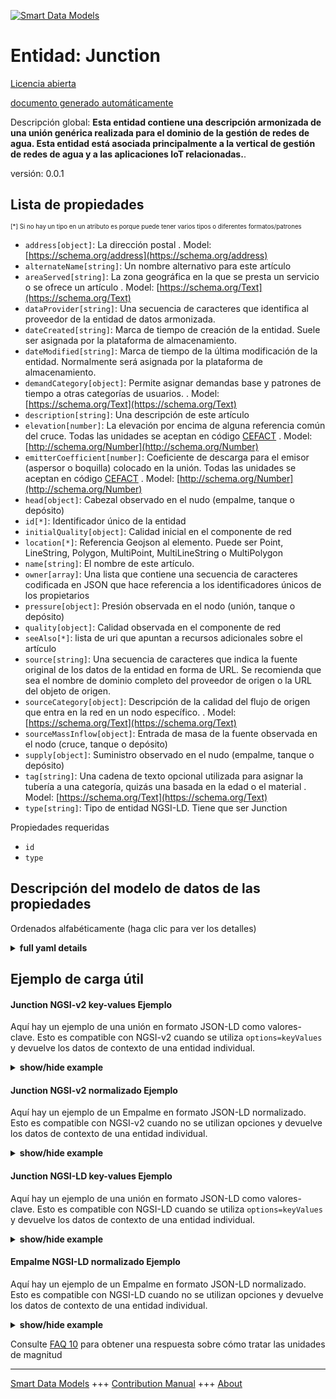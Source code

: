 <!-- 10-Header -->  
[![Smart Data Models](https://smartdatamodels.org/wp-content/uploads/2022/01/SmartDataModels_logo.png "Logo")](https://smartdatamodels.org)  
Entidad: Junction  
=================<!-- /10-Header -->  
<!-- 15-License -->  
[Licencia abierta](https://github.com/smart-data-models//dataModel.WaterDistributionManagementEPANET/blob/master/Junction/LICENSE.md)  
[documento generado automáticamente](https://docs.google.com/presentation/d/e/2PACX-1vTs-Ng5dIAwkg91oTTUdt8ua7woBXhPnwavZ0FxgR8BsAI_Ek3C5q97Nd94HS8KhP-r_quD4H0fgyt3/pub?start=false&loop=false&delayms=3000#slide=id.gb715ace035_0_60)  
<!-- /15-License -->  
<!-- 20-Description -->  
Descripción global: **Esta entidad contiene una descripción armonizada de una unión genérica realizada para el dominio de la gestión de redes de agua. Esta entidad está asociada principalmente a la vertical de gestión de redes de agua y a las aplicaciones IoT relacionadas.**.  
versión: 0.0.1  
<!-- /20-Description -->  
<!-- 30-PropertiesList -->  

## Lista de propiedades  

<sup><sub>[*] Si no hay un tipo en un atributo es porque puede tener varios tipos o diferentes formatos/patrones</sub></sup>  
- `address[object]`: La dirección postal  . Model: [https://schema.org/address](https://schema.org/address)- `alternateName[string]`: Un nombre alternativo para este artículo  - `areaServed[string]`: La zona geográfica en la que se presta un servicio o se ofrece un artículo  . Model: [https://schema.org/Text](https://schema.org/Text)- `dataProvider[string]`: Una secuencia de caracteres que identifica al proveedor de la entidad de datos armonizada.  - `dateCreated[string]`: Marca de tiempo de creación de la entidad. Suele ser asignada por la plataforma de almacenamiento.  - `dateModified[string]`: Marca de tiempo de la última modificación de la entidad. Normalmente será asignada por la plataforma de almacenamiento.  - `demandCategory[object]`: Permite asignar demandas base y patrones de tiempo a otras categorías de usuarios.  . Model: [https://schema.org/Text](https://schema.org/Text)- `description[string]`: Una descripción de este artículo  - `elevation[number]`: La elevación por encima de alguna referencia común del cruce. Todas las unidades se aceptan en código [CEFACT](https://www.unece.org/cefact.html)  . Model: [http://schema.org/Number](http://schema.org/Number)- `emitterCoefficient[number]`: Coeficiente de descarga para el emisor (aspersor o boquilla) colocado en la unión. Todas las unidades se aceptan en código [CEFACT](https://www.unece.org/cefact.html)  . Model: [http://schema.org/Number](http://schema.org/Number)- `head[object]`: Cabezal observado en el nudo (empalme, tanque o depósito)  - `id[*]`: Identificador único de la entidad  - `initialQuality[object]`: Calidad inicial en el componente de red  - `location[*]`: Referencia Geojson al elemento. Puede ser Point, LineString, Polygon, MultiPoint, MultiLineString o MultiPolygon  - `name[string]`: El nombre de este artículo.  - `owner[array]`: Una lista que contiene una secuencia de caracteres codificada en JSON que hace referencia a los identificadores únicos de los propietarios  - `pressure[object]`: Presión observada en el nodo (unión, tanque o depósito)  - `quality[object]`: Calidad observada en el componente de red  - `seeAlso[*]`: lista de uri que apuntan a recursos adicionales sobre el artículo  - `source[string]`: Una secuencia de caracteres que indica la fuente original de los datos de la entidad en forma de URL. Se recomienda que sea el nombre de dominio completo del proveedor de origen o la URL del objeto de origen.  - `sourceCategory[object]`: Descripción de la calidad del flujo de origen que entra en la red en un nodo específico.  . Model: [https://schema.org/Text](https://schema.org/Text)- `sourceMassInflow[object]`: Entrada de masa de la fuente observada en el nodo (cruce, tanque o depósito)  - `supply[object]`: Suministro observado en el nudo (empalme, tanque o depósito)  - `tag[string]`: Una cadena de texto opcional utilizada para asignar la tubería a una categoría, quizás una basada en la edad o el material  . Model: [https://schema.org/Text](https://schema.org/Text)- `type[string]`: Tipo de entidad NGSI-LD. Tiene que ser Junction  <!-- /30-PropertiesList -->  
<!-- 35-RequiredProperties -->  
Propiedades requeridas  
- `id`  - `type`  <!-- /35-RequiredProperties -->  
<!-- 40-RequiredProperties -->  
<!-- /40-RequiredProperties -->  
<!-- 50-DataModelHeader -->  
## Descripción del modelo de datos de las propiedades  
Ordenados alfabéticamente (haga clic para ver los detalles)  
<!-- /50-DataModelHeader -->  
<!-- 60-ModelYaml -->  
<details><summary><strong>full yaml details</strong></summary>    
```yaml  
Junction:    
  description: 'This entity contains a harmonised description of a generic junction made for the Water Network Management domain. This entity is primarily associated with the water network management vertical and related IoT applications.'    
  properties:    
    address:    
      description: 'The mailing address'    
      properties:    
        addressCountry:    
          description: 'Property. The country. For example, Spain. Model:''https://schema.org/addressCountry'''    
          type: string    
        addressLocality:    
          description: 'Property. The locality in which the street address is, and which is in the region. Model:''https://schema.org/addressLocality'''    
          type: string    
        addressRegion:    
          description: 'Property. The region in which the locality is, and which is in the country. Model:''https://schema.org/addressRegion'''    
          type: string    
        postOfficeBoxNumber:    
          description: 'Property. The post office box number for PO box addresses. For example, 03578. Model:''https://schema.org/postOfficeBoxNumber'''    
          type: string    
        postalCode:    
          description: 'Property. The postal code. For example, 24004. Model:''https://schema.org/https://schema.org/postalCode'''    
          type: string    
        streetAddress:    
          description: 'Property. The street address. Model:''https://schema.org/streetAddress'''    
          type: string    
      type: object    
      x-ngsi:    
        model: https://schema.org/address    
        type: Property    
    alternateName:    
      description: 'An alternative name for this item'    
      type: string    
      x-ngsi:    
        type: Property    
    areaServed:    
      description: 'The geographic area where a service or offered item is provided'    
      type: string    
      x-ngsi:    
        model: https://schema.org/Text    
        type: Property    
    dataProvider:    
      description: 'A sequence of characters identifying the provider of the harmonised data entity.'    
      type: string    
      x-ngsi:    
        type: Property    
    dateCreated:    
      description: 'Entity creation timestamp. This will usually be allocated by the storage platform.'    
      format: date-time    
      type: string    
      x-ngsi:    
        type: Property    
    dateModified:    
      description: 'Timestamp of the last modification of the entity. This will usually be allocated by the storage platform.'    
      format: date-time    
      type: string    
      x-ngsi:    
        type: Property    
    demandCategory:    
      description: 'Allows base demands and time patterns to be assigned to other categories of users.'    
      properties:    
        baseDemand:    
          description: 'Property. Model:''https://schema.org/Text. Baseline or average demand for the category. A sub-property of the Property ''demandCategory''.'    
          type: string    
        demandPattern:    
          anyOf:    
            - description: 'Property. Identifier format of any NGSI entity'    
              maxLength: 256    
              minLength: 1    
              pattern: ^[\w\-\.\{\}\$\+\*\[\]`|~^@!,:\\]+$    
              type: string    
            - description: 'Property. Identifier format of any NGSI entity'    
              format: uri    
              type: string    
          description: 'Relationship. A relationship to the pattern of the ''demandCategory'' property.'    
        value:    
          type: number    
      type: object    
      x-ngsi:    
        model: https://schema.org/Text    
        type: Property    
    description:    
      description: 'A description of this item'    
      type: string    
      x-ngsi:    
        type: Property    
    elevation:    
      description: 'The elevation above some common reference of the junction. All units are accepted in [CEFACT](https://www.unece.org/cefact.html) code'    
      type: number    
      x-ngsi:    
        model: http://schema.org/Number    
        type: Property    
        units: Metre    
    emitterCoefficient:    
      description: 'Discharge coefficient for emitter (sprinkler or nozzle) placed at junction. All units are accepted in [CEFACT](https://www.unece.org/cefact.html) code'    
      type: number    
      x-ngsi:    
        model: http://schema.org/Number    
        type: Property    
        units: 'square metre per second'    
    head:    
      description: 'Observed head at the node (junction, tank or reservoir)'    
      properties:    
        observedBy:    
          anyOf:    
            - description: 'Property. Identifier format of any NGSI entity'    
              maxLength: 256    
              minLength: 1    
              pattern: ^[\w\-\.\{\}\$\+\*\[\]`|~^@!,:\\]+$    
              type: string    
            - description: 'Property. Identifier format of any NGSI entity'    
              format: uri    
              type: string    
        value:    
          type: number    
      type: object    
      x-ngsi:    
        type: Property    
    id:    
      anyOf: &junction_-_properties_-_owner_-_items_-_anyof    
        - description: 'Property. Identifier format of any NGSI entity'    
          maxLength: 256    
          minLength: 1    
          pattern: ^[\w\-\.\{\}\$\+\*\[\]`|~^@!,:\\]+$    
          type: string    
        - description: 'Property. Identifier format of any NGSI entity'    
          format: uri    
          type: string    
      description: 'Unique identifier of the entity'    
      x-ngsi:    
        type: Property    
    initialQuality:    
      description: 'Initial quality in the network component'    
      properties:    
        observedBy:    
          anyOf:    
            - description: 'Property. Identifier format of any NGSI entity'    
              maxLength: 256    
              minLength: 1    
              pattern: ^[\w\-\.\{\}\$\+\*\[\]`|~^@!,:\\]+$    
              type: string    
            - description: 'Property. Identifier format of any NGSI entity'    
              format: uri    
              type: string    
        value:    
          type: number    
      type: object    
      x-ngsi:    
        type: Property    
    location:    
      description: 'Geojson reference to the item. It can be Point, LineString, Polygon, MultiPoint, MultiLineString or MultiPolygon'    
      oneOf:    
        - description: 'Geoproperty. Geojson reference to the item. Point'    
          properties:    
            bbox:    
              items:    
                type: number    
              minItems: 4    
              type: array    
            coordinates:    
              items:    
                type: number    
              minItems: 2    
              type: array    
            type:    
              enum:    
                - Point    
              type: string    
          required:    
            - type    
            - coordinates    
          title: 'GeoJSON Point'    
          type: object    
        - description: 'Geoproperty. Geojson reference to the item. LineString'    
          properties:    
            bbox:    
              items:    
                type: number    
              minItems: 4    
              type: array    
            coordinates:    
              items:    
                items:    
                  type: number    
                minItems: 2    
                type: array    
              minItems: 2    
              type: array    
            type:    
              enum:    
                - LineString    
              type: string    
          required:    
            - type    
            - coordinates    
          title: 'GeoJSON LineString'    
          type: object    
        - description: 'Geoproperty. Geojson reference to the item. Polygon'    
          properties:    
            bbox:    
              items:    
                type: number    
              minItems: 4    
              type: array    
            coordinates:    
              items:    
                items:    
                  items:    
                    type: number    
                  minItems: 2    
                  type: array    
                minItems: 4    
                type: array    
              type: array    
            type:    
              enum:    
                - Polygon    
              type: string    
          required:    
            - type    
            - coordinates    
          title: 'GeoJSON Polygon'    
          type: object    
        - description: 'Geoproperty. Geojson reference to the item. MultiPoint'    
          properties:    
            bbox:    
              items:    
                type: number    
              minItems: 4    
              type: array    
            coordinates:    
              items:    
                items:    
                  type: number    
                minItems: 2    
                type: array    
              type: array    
            type:    
              enum:    
                - MultiPoint    
              type: string    
          required:    
            - type    
            - coordinates    
          title: 'GeoJSON MultiPoint'    
          type: object    
        - description: 'Geoproperty. Geojson reference to the item. MultiLineString'    
          properties:    
            bbox:    
              items:    
                type: number    
              minItems: 4    
              type: array    
            coordinates:    
              items:    
                items:    
                  items:    
                    type: number    
                  minItems: 2    
                  type: array    
                minItems: 2    
                type: array    
              type: array    
            type:    
              enum:    
                - MultiLineString    
              type: string    
          required:    
            - type    
            - coordinates    
          title: 'GeoJSON MultiLineString'    
          type: object    
        - description: 'Geoproperty. Geojson reference to the item. MultiLineString'    
          properties:    
            bbox:    
              items:    
                type: number    
              minItems: 4    
              type: array    
            coordinates:    
              items:    
                items:    
                  items:    
                    items:    
                      type: number    
                    minItems: 2    
                    type: array    
                  minItems: 4    
                  type: array    
                type: array    
              type: array    
            type:    
              enum:    
                - MultiPolygon    
              type: string    
          required:    
            - type    
            - coordinates    
          title: 'GeoJSON MultiPolygon'    
          type: object    
      x-ngsi:    
        type: Geoproperty    
    name:    
      description: 'The name of this item.'    
      type: string    
      x-ngsi:    
        type: Property    
    owner:    
      description: 'A List containing a JSON encoded sequence of characters referencing the unique Ids of the owner(s)'    
      items:    
        anyOf: *junction_-_properties_-_owner_-_items_-_anyof    
        description: 'Property. Unique identifier of the entity'    
      type: array    
      x-ngsi:    
        type: Property    
    pressure:    
      description: 'Observed pressure at the node (junction, tank or reservoir)'    
      properties:    
        observedBy:    
          anyOf:    
            - description: 'Property. Identifier format of any NGSI entity'    
              maxLength: 256    
              minLength: 1    
              pattern: ^[\w\-\.\{\}\$\+\*\[\]`|~^@!,:\\]+$    
              type: string    
            - description: 'Property. Identifier format of any NGSI entity'    
              format: uri    
              type: string    
        value:    
          type: number    
      type: object    
      x-ngsi:    
        type: Property    
    quality:    
      description: 'Observed quality in the network component'    
      properties:    
        observedBy:    
          anyOf:    
            - description: 'Property. Identifier format of any NGSI entity'    
              maxLength: 256    
              minLength: 1    
              pattern: ^[\w\-\.\{\}\$\+\*\[\]`|~^@!,:\\]+$    
              type: string    
            - description: 'Property. Identifier format of any NGSI entity'    
              format: uri    
              type: string    
        value:    
          type: number    
      type: object    
      x-ngsi:    
        type: Property    
    seeAlso:    
      description: 'list of uri pointing to additional resources about the item'    
      oneOf:    
        - items:    
            format: uri    
            type: string    
          minItems: 1    
          type: array    
        - format: uri    
          type: string    
      x-ngsi:    
        type: Property    
    source:    
      description: 'A sequence of characters giving the original source of the entity data as a URL. Recommended to be the fully qualified domain name of the source provider, or the URL to the source object.'    
      type: string    
      x-ngsi:    
        type: Property    
    sourceCategory:    
      description: 'Description of the quality of source flow entering the network at a specific node.'    
      properties:    
        sourcePattern:    
          anyOf:    
            - description: 'Property. Identifier format of any NGSI entity'    
              maxLength: 256    
              minLength: 1    
              pattern: ^[\w\-\.\{\}\$\+\*\[\]`|~^@!,:\\]+$    
              type: string    
            - description: 'Property. Identifier format of any NGSI entity'    
              format: uri    
              type: string    
          description: 'Relationship. A relationship to the pattern pf the sourceCategory property'    
        sourceQuality:    
          description: 'Property. Model:''https://schema.org/Number''. Units: ''mg/L''. Baseline or average concentration (or mass flow rate) of source. A sub-property of the Property ''sourceCategory''. All units are accepted in [CEFACT](https://www.unece.org/cefact.html) code.'    
          type: number    
        sourceType:    
          description: 'Property. Model:''https://schema.org/Text''. A sub-property of the Property ''sourceCategory'''    
          enum:    
            - CONCEN    
            - MASS    
            - FLOWPACED    
            - SETPOINT    
          type: string    
      type: object    
      x-ngsi:    
        model: https://schema.org/Text    
        type: Property    
    sourceMassInflow:    
      description: 'Observed source mass inflow at the node (junction, tank or reservoir)'    
      properties:    
        observedBy:    
          anyOf:    
            - description: 'Property. Identifier format of any NGSI entity'    
              maxLength: 256    
              minLength: 1    
              pattern: ^[\w\-\.\{\}\$\+\*\[\]`|~^@!,:\\]+$    
              type: string    
            - description: 'Property. Identifier format of any NGSI entity'    
              format: uri    
              type: string    
        value:    
          type: number    
      type: object    
      x-ngsi:    
        type: Property    
    supply:    
      description: 'Observed supply at the node (junction, tank or reservoir)'    
      properties:    
        observedBy:    
          anyOf:    
            - description: 'Property. Identifier format of any NGSI entity'    
              maxLength: 256    
              minLength: 1    
              pattern: ^[\w\-\.\{\}\$\+\*\[\]`|~^@!,:\\]+$    
              type: string    
            - description: 'Property. Identifier format of any NGSI entity'    
              format: uri    
              type: string    
        value:    
          type: number    
      type: object    
      x-ngsi:    
        type: Property    
    tag:    
      description: 'An optional text string used to assign the pipe to a category, perhaps one based on age or material'    
      type: string    
      x-ngsi:    
        model: https://schema.org/Text    
        type: Property    
    type:    
      description: 'NGSI-LD Entity Type. It has to be Junction'    
      enum:    
        - Junction    
      type: string    
      x-ngsi:    
        type: Property    
  required:    
    - id    
    - type    
  type: object    
  x-derived-from: ""    
  x-disclaimer: 'Redistribution and use in source and binary forms, with or without modification, are permitted  provided that the license conditions are met. Copyleft (c) 2021 Contributors to Smart Data Models Program'    
  x-license-url: https://github.com/smart-data-models/dataModel.WaterDistributionManagementEPANET/blob/master/Junction/LICENSE.md    
  x-model-schema: https://smart-data-models.github.io/dataModel.WaterDistributionManagementEPANET/Junction/schema.json    
  x-model-tags: FIWARE4WATER    
  x-version: 0.0.1    
```  
</details>    
<!-- /60-ModelYaml -->  
<!-- 70-MiddleNotes -->  
<!-- /70-MiddleNotes -->  
<!-- 80-Examples -->  
## Ejemplo de carga útil  
#### Junction NGSI-v2 key-values Ejemplo  
Aquí hay un ejemplo de una unión en formato JSON-LD como valores-clave. Esto es compatible con NGSI-v2 cuando se utiliza `options=keyValues` y devuelve los datos de contexto de una entidad individual.  
<details><summary><strong>show/hide example</strong></summary>    
```json  
{  
  "id": "63fe7d79-0d4c-4da9-b7d0-3340efa0656a",  
  "type": "Junction",  
  "location": {  
    "type": "Point",  
    "coordinates": [  
      24.30623,  
      60.07966  
    ]  
  },  
  "elevation": 105.8,  
  "demandCategory": {  
    "value": 1.763868462,  
    "baseDemand": "agriculture demand",  
    "demandPattern": "fbcb5fc8-8ca3-4533-a2eb-34bc89262190"  
  },  
  "sourceCategory": {  
    "value": "CategoryX",  
    "sourceType": "MASS",  
    "sourceQuality": 1.2,  
    "sourcePattern": "fbcb5fc8-8ca3-4533-a2eb-34bc89262190"  
  },  
  "tag": "DMA1",  
  "description": "This entity contains a harmonised description of a Junction",  
  "initialQuality": {  
    "value": 0.5  
  },  
  "emitterCoefficient": 0.526  
}  
```  
</details>  
#### Junction NGSI-v2 normalizado Ejemplo  
Aquí hay un ejemplo de un Empalme en formato JSON-LD normalizado. Esto es compatible con NGSI-v2 cuando no se utilizan opciones y devuelve los datos de contexto de una entidad individual.  
<details><summary><strong>show/hide example</strong></summary>    
```json  
{  
  "id": "63fe7d79-0d4c-4da9-b7d0-3340efa0656a",  
  "type": "Junction",  
  "location": {  
    "type": "geo:json",  
    "value": {  
      "type": "Point",  
      "coordinates": [  
        24.30623,  
        60.07966  
      ]  
    }  
  },  
  "elevation": {  
    "type": "number",  
    "value": 105.8  
  },  
  "demandCategory": {  
    "type": "object",  
    "value": {  
      "baseDemand": "agriculture demand",  
      "value": "1.763868462",  
      "demandPattern": "fbcb5fc8-8ca3-4533-a2eb-34bc89262190"  
    }  
  },  
  "sourceCategory": {  
    "type": "object",  
    "value": {  
      "value": "CategoryX",  
      "sourceType": "MASS",  
      "sourceQuality": 1.2,  
      "sourcePattern": "fbcb5fc8-8ca3-4533-a2eb-34bc89262190"  
    }  
  },  
  "tag": {  
    "type": "text",  
    "value": "DMA1"  
  },  
  "description": {  
    "type": "text",  
    "value": "This entity contains a harmonised description of a Junction"  
  },  
  "initialQuality": {  
    "type": "number",  
    "value": 0.5  
  },  
  "emitterCoefficient": {  
    "type": "number",  
    "value": 0.526  
  },  
  "pressure": {  
    "type": "object",  
    "value": {  
      "value": 20,  
      "observedBy": "device-9845A"  
    }  
  },  
  "supply": {  
    "type": "object",  
    "value": {  
      "value": 150,  
      "observedBy": "device-9845A"  
    }  
  },  
  "head": {  
    "type": "object",  
    "value": {  
      "value": 20,  
      "observedBy": "device-9845A"  
    }  
  },  
  "quality": {  
    "type": "object",  
    "value": {  
      "value": 0.5,  
      "observedBy": "device-9845A"  
    }  
  },  
  "sourceMassInflow": {  
    "type": "object",  
    "value": {  
      "value": 100,  
      "observedBy": "device-9845A"  
    }  
  }  
}  
```  
</details>  
#### Junction NGSI-LD key-values Ejemplo  
Aquí hay un ejemplo de una unión en formato JSON-LD como valores-clave. Esto es compatible con NGSI-LD cuando se utiliza `options=keyValues` y devuelve los datos de contexto de una entidad individual.  
<details><summary><strong>show/hide example</strong></summary>    
```json  
{  
    "id": "urn:ngsi-ld:Junction:63fe7d79-0d4c-4da9-b7d0-3340efa0656a",  
    "type": "Junction",  
    "createdAt": "2020-02-20T15:42:00Z",  
    "demandCategory": "agriculture demand",  
    "description": "This entity contains a harmonised description of a Junction",  
    "elevation": 105.8,  
    "emitterCoefficient": 0.526,  
    "initialQuality": 0.5,  
    "location": {  
        "coordinates": [  
            24.30623,  
            60.07966  
        ],  
        "type": "Point"  
    },  
    "modifiedAt": "2020-02-20T15:45:00Z",  
    "sourceCategory": "CategoryX",  
    "tag": "DMA1",  
    "@context": [  
        "https://raw.githubusercontent.com/smart-data-models/dataModel.WaterDistributionManagementEPANET/master/context.jsonld"  
    ]  
}  
```  
</details>  
#### Empalme NGSI-LD normalizado Ejemplo  
Aquí hay un ejemplo de un Empalme en formato JSON-LD normalizado. Esto es compatible con NGSI-LD cuando no se utilizan opciones y devuelve los datos de contexto de una entidad individual.  
<details><summary><strong>show/hide example</strong></summary>    
```json  
{  
    "id": "urn:ngsi-ld:Junction:63fe7d79-0d4c-4da9-b7d0-3340efa0656a",  
    "type": "Junction",  
    "demandCategory": {  
        "type": "Property",  
        "value": {  
            "type": "Property",  
            "value": "agriculture demand"  
        },  
        "baseDemand": {  
            "type": "Property",  
            "value": "1.763868462",  
            "unitCode": "MQS"  
        },  
        "demandPattern": {  
            "type": "Relationship",  
            "object": "urn:ngsi-ld:Pattern:fbcb5fc8-8ca3-4533"  
        }  
    },  
    "description": {  
        "type": "Property",  
        "value": "This entity contains a harmonised description of a Junction"  
    },  
    "elevation": {  
        "type": "Property",  
        "value": 105.8,  
        "unitCode": "MTR"  
    },  
    "emitterCoefficient": {  
        "type": "Property",  
        "value": 0.526,  
        "unitCode": "S4"  
    },  
    "head": {  
        "type": "Property",  
        "value": {  
            "type": "Property",  
            "value": 20,  
            "unitCode": "MTR"  
        },  
        "observedBy": {  
            "type": "Relationship",  
            "object": "urn:ngsi-ld:Device:device-9845A"  
        }  
    },  
    "initialQuality": {  
        "type": "Property",  
        "value": 0.5,  
        "unitCode": "M1"  
    },  
    "location": {  
        "type": "GeoProperty",  
        "value": {  
            "type": "Point",  
            "coordinates": [  
                24.30623,  
                60.07966  
            ]  
        }  
    },  
    "pressure": {  
        "type": "Property",  
        "value": {  
            "type": "Property",  
            "value": 20,  
            "unitCode": "MTR"  
        },  
        "observedBy": {  
            "type": "Relationship",  
            "object": "urn:ngsi-ld:Device:device-9845A"  
        }  
    },  
    "quality": {  
        "type": "Property",  
        "value": {  
            "value": 0.5,  
            "unitCode": "M1"  
        },  
        "observedBy": {  
            "type": "Relationship",  
            "object": "urn:ngsi-ld:Device:device-9845A"  
        }  
    },  
    "sourceCategory": {  
        "type": "Property",  
        "value": {  
            "type": "Property",  
            "value": "CategoryX"  
        },  
        "sourceType": {  
            "type": "Property",  
            "value": "MASS"  
        },  
        "sourceQuality": {  
            "type": "Property",  
            "value": 1.2,  
            "unitCode": "M1"  
        },  
        "sourcePattern": {  
            "type": "Relationship",  
            "object": "urn:ngsi-ld:Pattern:fbcb5fc8-8ca3-4533-a2eb-34bc89262190"  
        }  
    },  
    "sourceMassInflow": {  
        "type": "Property",  
        "value": {  
            "value": 100,  
            "unitCode": "F27"  
        },  
        "observedBy": {  
            "type": "Relationship",  
            "object": "urn:ngsi-ld:Device:device-9845A"  
        }  
    },  
    "supply": {  
        "type": "Property",  
        "value": {  
            "type": "Property",  
            "value": 150,  
            "unitCode": "LTR"  
        },  
        "observedBy": {  
            "type": "Relationship",  
            "object": "urn:ngsi-ld:Device:device-9845A"  
        }  
    },  
    "tag": {  
        "type": "Property",  
        "value": "DMA1"  
    },  
    "@context": [  
        "https://raw.githubusercontent.com/smart-data-models/dataModel.WaterDistributionManagementEPANET/master/context.jsonld"  
    ]  
}  
```  
</details><!-- /80-Examples -->  
<!-- 90-FooterNotes -->  
<!-- /90-FooterNotes -->  
<!-- 95-Units -->  
Consulte [FAQ 10](https://smartdatamodels.org/index.php/faqs/) para obtener una respuesta sobre cómo tratar las unidades de magnitud  
<!-- /95-Units -->  
<!-- 97-LastFooter -->  
---  
[Smart Data Models](https://smartdatamodels.org) +++ [Contribution Manual](https://bit.ly/contribution_manual) +++ [About](https://bit.ly/Introduction_SDM)<!-- /97-LastFooter -->  
